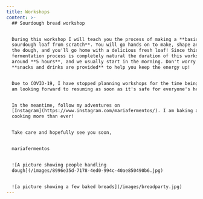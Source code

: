 ```yaml
---
title: Workshops
content: >-
  ## Sourdough bread workshop


  During this workshop I will teach you the process of making a **basic
  sourdough loaf from scratch**. You will go hands on to make, shape and bake
  the dough, and you'll go home with a delicious fresh loaf! Since this
  fermentation process is completely natural the duration of this workshop is
  around **5 hours**, and we usually start in the morning. Don't worry --
  **snacks and drinks are provided** to help you keep the energy up!


  Due to COVID-19, I have stopped planning workshops for the time being, but I
  am looking forward to resuming as soon as it's safe for everyone's health!


  In the meantime, follow my adventures on
  [Instagram](https://www.instagram.com/mariafermentos/). I am baking and
  cooking more than ever!


  Take care and hopefully see you soon,


  mariafermentos


  ![A picture showing people handling
  dough](/images/8996e35d-7178-4ed0-994c-40ae850490b6.jpg)


  ![a picture showing a few baked breads](/images/breadparty.jpg)
---
```


